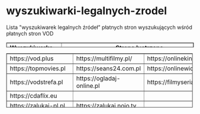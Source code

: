 # wyszukiwarki-legalnych-zrodel
<p>Lista "wyszukiwarek legalnych źr&oacute;deł" płatnych stron wyszukujących wśr&oacute;d płatnych stron VOD</p>
<table style="border-collapse: collapse; width: 100.624%; height: 13px;" border="1">
<tbody>
<tr>
<td style="width: 15.7025%;"><strong>Wyszukiwarka</strong></td>
<td style="width: 59.2975%;"><strong>&nbsp;&nbsp;&nbsp;&nbsp;&nbsp;&nbsp;&nbsp;&nbsp;&nbsp;&nbsp;&nbsp;&nbsp;&nbsp;&nbsp;&nbsp;&nbsp;&nbsp;&nbsp;&nbsp;&nbsp;&nbsp;&nbsp;&nbsp;&nbsp;&nbsp;&nbsp;&nbsp;&nbsp;&nbsp;&nbsp;&nbsp; Strona lustrzana<br /></strong></td>
</tr>
</tbody>
</table>
<table style="border-collapse: collapse; width: 100%; height: 147px;" border="1">
<tbody>
<tr style="height: 18px;">
<td style="width: 20%; height: 18px;">https://vod.plus</td>
<td style="width: 20%; height: 18px;">https://multifilmy.pl/</td>
<td style="width: 20%; height: 18px;">https://onlinekino.pl</td>
<td style="width: 20%; height: 18px;">https://ezalukaj.pl/</td>
</tr>
<tr style="height: 18px;">
<td style="width: 20%; height: 18px;">https://topmovies.pl</td>
<td style="width: 20%; height: 18px;">https://seans24.com.pl</td>
<td style="width: 20%; height: 18px;">https://onlinewideo.pl</td>
<td style="width: 20%; height: 18px;">&nbsp;</td>
</tr>
<tr style="height: 18px;">
<td style="width: 20%; height: 18px;">https://vodstrefa.pl</td>
<td style="width: 20%; height: 18px;">https://ogladaj-online.pl</td>
<td style="width: 20%; height: 18px;">https://filmyseriale.pl</td>
<td style="width: 20%; height: 18px;">&nbsp;</td>
</tr>
<tr style="height: 18px;">
<td style="width: 20%; height: 21px;">https://cdaflix.eu</td>
<td style="width: 20%; height: 21px;">&nbsp;</td>
<td style="width: 20%; height: 21px;">&nbsp;</td>
<td style="width: 20%; height: 21px;">&nbsp;</td>
</tr>
<tr style="height: 18px;">
<td style="width: 20%; height: 18px;">https://zalukaj-pl.pl</td>
<td style="width: 20%; height: 18px;">https://zalukaj.nojo.tv</td>
<td style="width: 20%; height: 18px;">&nbsp;</td>
<td style="width: 20%; height: 18px;">&nbsp;</td>
</tr>
<tr style="height: 18px;">
<td style="width: 20%; height: 18px;">https://filmy-seriale-tv.pl/</td>
<td style="width: 20%; height: 18px;">&nbsp;</td>
<td style="width: 20%; height: 18px;">&nbsp;</td>
<td style="width: 20%; height: 18px;">&nbsp;</td>
</tr>
<tr style="height: 18px;">
<td style="width: 20%; height: 18px;">https://i-cda.pl/</td>
<td style="width: 20%; height: 18px;">&nbsp;</td>
<td style="width: 20%; height: 18px;">&nbsp;</td>
<td style="width: 20%; height: 18px;">&nbsp;</td>
</tr>
<tr style="height: 18px;">
<td style="width: 20%; height: 18px;">https://kinomaniak.cc</td>
<td style="width: 20%; height: 18px;">https://seriale.best</td>
<td style="width: 20%; height: 18px;">&nbsp;</td>
<td style="width: 20%; height: 18px;">&nbsp;</td>
</tr>
</tbody>
</table>
